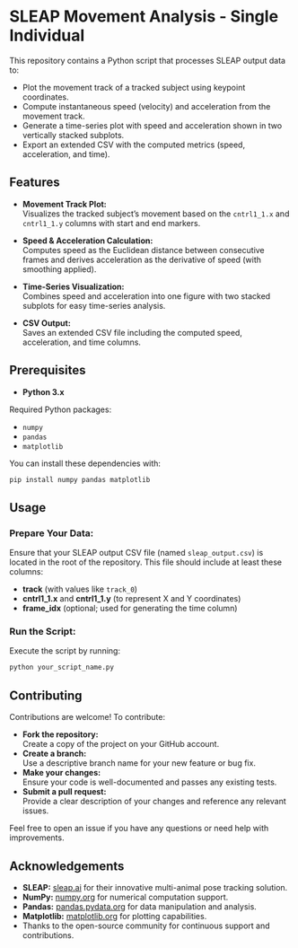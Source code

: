 # SLEAP Movement Analysis - Single Individual

This repository contains a Python script that processes SLEAP output data to:
- Plot the movement track of a tracked subject using keypoint coordinates.
- Compute instantaneous speed (velocity) and acceleration from the movement track.
- Generate a time-series plot with speed and acceleration shown in two vertically stacked subplots.
- Export an extended CSV with the computed metrics (speed, acceleration, and time).

## Features

- **Movement Track Plot:**  
  Visualizes the tracked subject’s movement based on the `cntrl1_1.x` and `cntrl1_1.y` columns with start and end markers.

- **Speed & Acceleration Calculation:**  
  Computes speed as the Euclidean distance between consecutive frames and derives acceleration as the derivative of speed (with smoothing applied).

- **Time-Series Visualization:**  
  Combines speed and acceleration into one figure with two stacked subplots for easy time-series analysis.

- **CSV Output:**  
  Saves an extended CSV file including the computed speed, acceleration, and time columns.

## Prerequisites

- **Python 3.x**

Required Python packages:
- `numpy`
- `pandas`
- `matplotlib`

You can install these dependencies with:

```bash
pip install numpy pandas matplotlib
```

## Usage

### Prepare Your Data:
Ensure that your SLEAP output CSV file (named `sleap_output.csv`) is located in the root of the repository. This file should include at least these columns:

- **track** (with values like `track_0`)
- **cntrl1_1.x** and **cntrl1_1.y** (to represent X and Y coordinates)
- **frame_idx** (optional; used for generating the time column)

### Run the Script:
Execute the script by running:

```bash
python your_script_name.py
```

## Contributing

Contributions are welcome! To contribute:

- **Fork the repository:**  
  Create a copy of the project on your GitHub account.
- **Create a branch:**  
  Use a descriptive branch name for your new feature or bug fix.
- **Make your changes:**  
  Ensure your code is well-documented and passes any existing tests.
- **Submit a pull request:**  
  Provide a clear description of your changes and reference any relevant issues.
  
Feel free to open an issue if you have any questions or need help with improvements.

## Acknowledgements

- **SLEAP:** [sleap.ai](https://sleap.ai) for their innovative multi-animal pose tracking solution.
- **NumPy:** [numpy.org](https://numpy.org) for numerical computation support.
- **Pandas:** [pandas.pydata.org](https://pandas.pydata.org) for data manipulation and analysis.
- **Matplotlib:** [matplotlib.org](https://matplotlib.org) for plotting capabilities.
- Thanks to the open-source community for continuous support and contributions.
